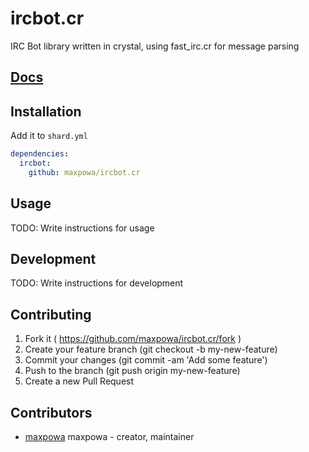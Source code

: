 # ircbot.cr

IRC Bot library written in crystal, using fast_irc.cr for message parsing

## [Docs](http://crystal-docs.org/maxpowa/ircbot.cr)

## Installation

Add it to `shard.yml`

```yaml
dependencies:
  ircbot:
    github: maxpowa/ircbot.cr
```

## Usage

TODO: Write instructions for usage

## Development

TODO: Write instructions for development

## Contributing

1. Fork it ( https://github.com/maxpowa/ircbot.cr/fork )
2. Create your feature branch (git checkout -b my-new-feature)
3. Commit your changes (git commit -am 'Add some feature')
4. Push to the branch (git push origin my-new-feature)
5. Create a new Pull Request

## Contributors

- [maxpowa](https://github.com/maxpowa) maxpowa - creator, maintainer
